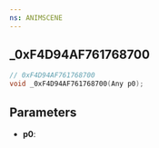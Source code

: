 ```yaml
---
ns: ANIMSCENE
---
```

## _0xF4D94AF761768700

```c
// 0xF4D94AF761768700
void _0xF4D94AF761768700(Any p0);
```

## Parameters
* **p0**:
